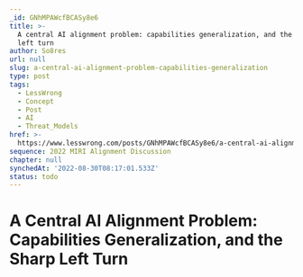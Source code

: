 ```yaml
---
_id: GNhMPAWcfBCASy8e6
title: >-
  A central AI alignment problem: capabilities generalization, and the sharp
  left turn
author: So8res
url: null
slug: a-central-ai-alignment-problem-capabilities-generalization
type: post
tags:
  - LessWrong
  - Concept
  - Post
  - AI
  - Threat_Models
href: >-
  https://www.lesswrong.com/posts/GNhMPAWcfBCASy8e6/a-central-ai-alignment-problem-capabilities-generalization
sequence: 2022 MIRI Alignment Discussion
chapter: null
synchedAt: '2022-08-30T08:17:01.533Z'
status: todo
---
```


# A Central AI Alignment Problem: Capabilities Generalization, and the Sharp Left Turn

